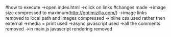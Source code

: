 #how to execute
->open index.html
->click on links
#changes made
->image size compressed to maximum(http://optimizilla.com/)
->image links removed to local path and images compressed
->inline css used rather then external
->media = print used
->async javascript used
->all the comments removed
->in main.js javascript rendering removed
